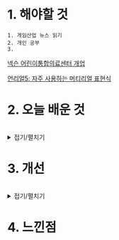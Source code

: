 # 1. 해야할 것
```
1. 게임산업 뉴스 읽기
2. 개인 공부
3. 
```
[넥슨 어린이통합의료센터 개업](https://www.gamemeca.com/view.php?gid=1742738)

[언리얼5: 자주 사용하는 머티리얼 표현식](https://dev.epicgames.com/community/learning/courses/7wR/unreal-engine-53ee42/L9q9/unreal-engine-aab126)




# 2. 오늘 배운 것
```

```
<details>
<summary>접기/펼치기</summary>


</details>



# 3. 개선
```

```
<details>
<summary>접기/펼치기</summary>


</details>



# 4. 느낀점
```

```


